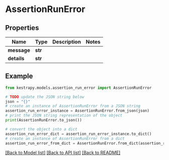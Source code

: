# AssertionRunError


## Properties

Name | Type | Description | Notes
------------ | ------------- | ------------- | -------------
**message** | **str** |  | 
**details** | **str** |  | 

## Example

```python
from kestrapy.models.assertion_run_error import AssertionRunError

# TODO update the JSON string below
json = "{}"
# create an instance of AssertionRunError from a JSON string
assertion_run_error_instance = AssertionRunError.from_json(json)
# print the JSON string representation of the object
print(AssertionRunError.to_json())

# convert the object into a dict
assertion_run_error_dict = assertion_run_error_instance.to_dict()
# create an instance of AssertionRunError from a dict
assertion_run_error_from_dict = AssertionRunError.from_dict(assertion_run_error_dict)
```
[[Back to Model list]](../README.md#documentation-for-models) [[Back to API list]](../README.md#documentation-for-api-endpoints) [[Back to README]](../README.md)


